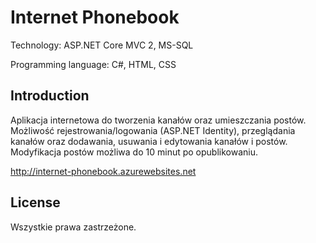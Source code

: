 # Internet Phonebook

Technology: ASP.NET Core MVC 2, MS-SQL

Programming language: C#, HTML, CSS

## Introduction

Aplikacja internetowa do tworzenia kanałów oraz umieszczania postów. Możliwość rejestrowania/logowania (ASP.NET Identity), przeglądania kanałów oraz dodawania, usuwania
i edytowania kanałów i postów. Modyfikacja postów możliwa do 10 minut po opublikowaniu.

http://internet-phonebook.azurewebsites.net

## License

Wszystkie prawa zastrzeżone.
